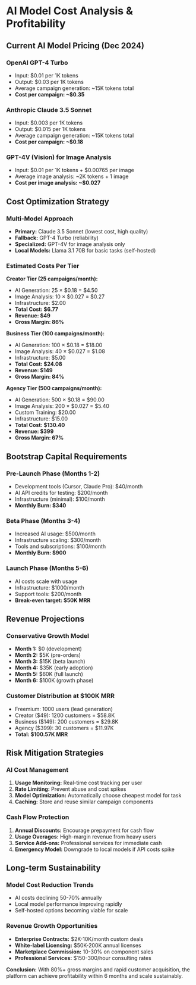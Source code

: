 # AI Model Cost Analysis & Profitability

## Current AI Model Pricing (Dec 2024)

### OpenAI GPT-4 Turbo
- Input: $0.01 per 1K tokens
- Output: $0.03 per 1K tokens
- Average campaign generation: ~15K tokens total
- **Cost per campaign: ~$0.35**

### Anthropic Claude 3.5 Sonnet
- Input: $0.003 per 1K tokens  
- Output: $0.015 per 1K tokens
- Average campaign generation: ~15K tokens total
- **Cost per campaign: ~$0.18**

### GPT-4V (Vision) for Image Analysis
- Input: $0.01 per 1K tokens + $0.00765 per image
- Average image analysis: ~2K tokens + 1 image
- **Cost per image analysis: ~$0.027**

## Cost Optimization Strategy

### Multi-Model Approach
- **Primary:** Claude 3.5 Sonnet (lowest cost, high quality)
- **Fallback:** GPT-4 Turbo (reliability)
- **Specialized:** GPT-4V for image analysis only
- **Local Models:** Llama 3.1 70B for basic tasks (self-hosted)

### Estimated Costs Per Tier

**Creator Tier (25 campaigns/month):**
- AI Generation: 25 × $0.18 = $4.50
- Image Analysis: 10 × $0.027 = $0.27
- Infrastructure: $2.00
- **Total Cost: $6.77**
- **Revenue: $49**
- **Gross Margin: 86%**

**Business Tier (100 campaigns/month):**
- AI Generation: 100 × $0.18 = $18.00
- Image Analysis: 40 × $0.027 = $1.08
- Infrastructure: $5.00
- **Total Cost: $24.08**
- **Revenue: $149**
- **Gross Margin: 84%**

**Agency Tier (500 campaigns/month):**
- AI Generation: 500 × $0.18 = $90.00
- Image Analysis: 200 × $0.027 = $5.40
- Custom Training: $20.00
- Infrastructure: $15.00
- **Total Cost: $130.40**
- **Revenue: $399**
- **Gross Margin: 67%**

## Bootstrap Capital Requirements

### Pre-Launch Phase (Months 1-2)
- Development tools (Cursor, Claude Pro): $40/month
- AI API credits for testing: $200/month
- Infrastructure (minimal): $100/month
- **Monthly Burn: $340**

### Beta Phase (Months 3-4)
- Increased AI usage: $500/month
- Infrastructure scaling: $300/month
- Tools and subscriptions: $100/month
- **Monthly Burn: $900**

### Launch Phase (Months 5-6)
- AI costs scale with usage
- Infrastructure: $1000/month
- Support tools: $200/month
- **Break-even target: $50K MRR**

## Revenue Projections

### Conservative Growth Model
- **Month 1:** $0 (development)
- **Month 2:** $5K (pre-orders)
- **Month 3:** $15K (beta launch)
- **Month 4:** $35K (early adoption)
- **Month 5:** $60K (full launch)
- **Month 6:** $100K (growth phase)

### Customer Distribution at $100K MRR
- Freemium: 1000 users (lead generation)
- Creator ($49): 1200 customers = $58.8K
- Business ($149): 200 customers = $29.8K  
- Agency ($399): 30 customers = $11.97K
- **Total: $100.57K MRR**

## Risk Mitigation Strategies

### AI Cost Management
1. **Usage Monitoring:** Real-time cost tracking per user
2. **Rate Limiting:** Prevent abuse and cost spikes
3. **Model Optimization:** Automatically choose cheapest model for task
4. **Caching:** Store and reuse similar campaign components

### Cash Flow Protection
1. **Annual Discounts:** Encourage prepayment for cash flow
2. **Usage Overages:** High-margin revenue from heavy users
3. **Service Add-ons:** Professional services for immediate cash
4. **Emergency Model:** Downgrade to local models if API costs spike

## Long-term Sustainability

### Model Cost Reduction Trends
- AI costs declining 50-70% annually
- Local model performance improving rapidly
- Self-hosted options becoming viable for scale

### Revenue Growth Opportunities
- **Enterprise Contracts:** $2K-10K/month custom deals
- **White-label Licensing:** $50K-200K annual licenses
- **Marketplace Commission:** 10-30% on component sales
- **Professional Services:** $150-300/hour consulting rates

**Conclusion:** With 80%+ gross margins and rapid customer acquisition, the platform can achieve profitability within 6 months and scale sustainably.